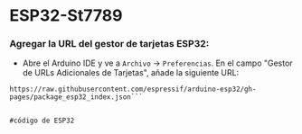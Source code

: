 # ESP32-St7789

### Agregar la URL del gestor de tarjetas ESP32:

- Abre el Arduino IDE y ve a `Archivo` -> `Preferencias`. En el campo "Gestor de URLs Adicionales de Tarjetas", añade la siguiente URL:

```text
https://raw.githubusercontent.com/espressif/arduino-esp32/gh-pages/package_esp32_index.json```


#código de ESP32